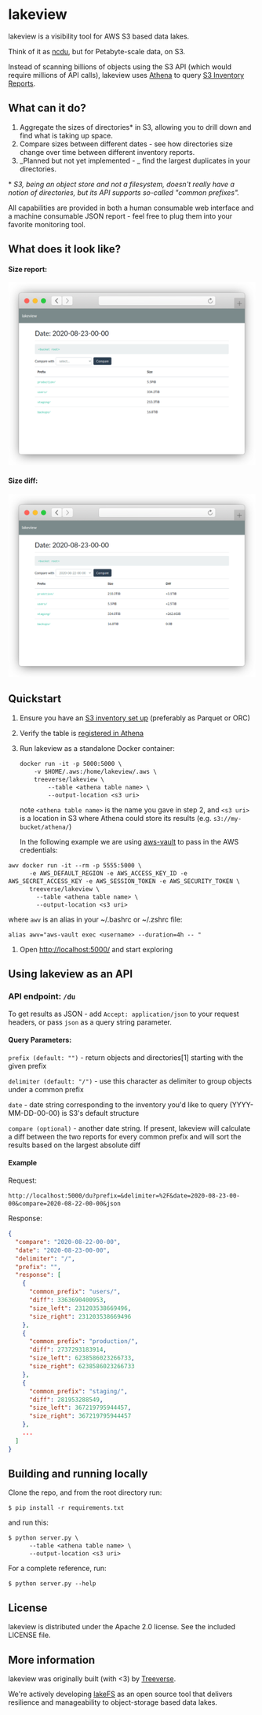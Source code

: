 # lakeview

lakeview is a visibility tool for AWS S3 based data lakes.

Think of it as [ncdu](https://en.wikipedia.org/wiki/Ncdu), but for Petabyte-scale data, on S3.

Instead of scanning billions of objects using the S3 API (which would require millions of API calls),
lakeview uses [Athena](https://aws.amazon.com/athena/) to query [S3 Inventory Reports](https://docs.aws.amazon.com/AmazonS3/latest/dev/storage-inventory.html).

## What can it do?

1. Aggregate the sizes of directories* in S3, allowing you to drill down and find what is taking up space.
1. Compare sizes between different dates - see how directories size change over time between different inventory reports.
1. _Planned but not yet implemented - _ find the largest duplicates in your directories.


\* _S3, being an object store and not a filesystem, doesn't really have a notion of directories, but its API supports so-called "common prefixes"._

All capabilities are provided in both a human consumable web interface and a machine consumable JSON report - feel free to plug them into your favorite monitoring tool.

## What does it look like?

#### Size report:

<p align="center">
  <img src="du.png"/>
</p>


#### Size diff:

<p align="center">
  <img src="compare.png"/>
</p>


## Quickstart

1. Ensure you have an [S3 inventory set up](https://docs.aws.amazon.com/AmazonS3/latest/dev/storage-inventory.html#storage-inventory-how-to-set-up) (preferably as Parquet or ORC)
1. Verify the table is [registered in Athena](https://docs.aws.amazon.com/AmazonS3/latest/dev/storage-inventory.html#storage-inventory-athena-query)
1. Run lakeview as a standalone Docker container:
   
   ```shell script
   docker run -it -p 5000:5000 \
       -v $HOME/.aws:/home/lakeview/.aws \
       treeverse/lakeview \
           --table <athena table name> \
           --output-location <s3 uri>
   ```
   
   note `<athena table name>` is the name you gave in step 2, and `<s3 uri>` is a location in S3 where Athena could store its results (e.g. `s3://my-bucket/athena/`)

   In the following example we are using [aws-vault](https://github.com/99designs/aws-vault) to pass in the AWS credentials:

  ```shell script
  awv docker run -it --rm -p 5555:5000 \
        -e AWS_DEFAULT_REGION -e AWS_ACCESS_KEY_ID -e AWS_SECRET_ACCESS_KEY -e AWS_SESSION_TOKEN -e AWS_SECURITY_TOKEN \
        treeverse/lakeview \
          --table <athena table name> \
          --output-location <s3 uri>
  ```

  where `awv` is an alias in your ~/.bashrc or ~/.zshrc file:

  ```
  alias awv="aws-vault exec <username> --duration=4h -- "
  ```
   
1. Open [http://localhost:5000/](http://localhost:5000/) and start exploring

## Using lakeview as an API


### API endpoint: `/du`

To get results as JSON - add `Accept: application/json` to your request headers, or pass `json` as a query string parameter.

#### Query Parameters: 

`prefix (default: "")` - return objects and directories[1] starting with the given prefix

`delimiter (default: "/")` - use this character as delimiter to group objects under a common prefix

`date` - date string corresponding to the inventory you'd like to query (YYYY-MM-DD-00-00) is S3's default structure

`compare (optional)` - another date string. If present, lakeview will calculate a diff between the two reports for every common prefix and will sort the results based on the largest absolute diff

#### Example

Request:

```
http://localhost:5000/du?prefix=&delimiter=%2F&date=2020-08-23-00-00&compare=2020-08-22-00-00&json
```

Response:

```json
{
  "compare": "2020-08-22-00-00",
  "date": "2020-08-23-00-00",
  "delimiter": "/",
  "prefix": "",
  "response": [
    {
      "common_prefix": "users/",
      "diff": 3363690400953,
      "size_left": 231203538669496,
      "size_right": 231203538669496
    },
    {
      "common_prefix": "production/",
      "diff": 2737293183914,
      "size_left": 6238586023266733,
      "size_right": 6238586023266733
    },
    {
      "common_prefix": "staging/",
      "diff": 281953288549,
      "size_left": 367219795944457,
      "size_right": 367219795944457
    },
    ...
  ]
}

```

## Building and running locally

Clone the repo, and from the root directory run:

```
$ pip install -r requirements.txt
```

and run this:

```
$ python server.py \
      --table <athena table name> \
      --output-location <s3 uri>
```

For a complete reference, run:

```
$ python server.py --help
```

## License

lakeview is distributed under the Apache 2.0 license. See the included LICENSE file.


## More information

lakeview was originally built (with <3) by [Treeverse](https://lakefs.io/).

We're actively developing [lakeFS](https://github.com/treeverse/lakeFS) as an open source tool that delivers resilience and manageability to object-storage based data lakes.
